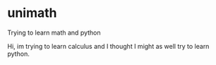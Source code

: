 # unimath

Trying to learn math and python

Hi, im trying to learn calculus and I thought I might as well try to learn python.
